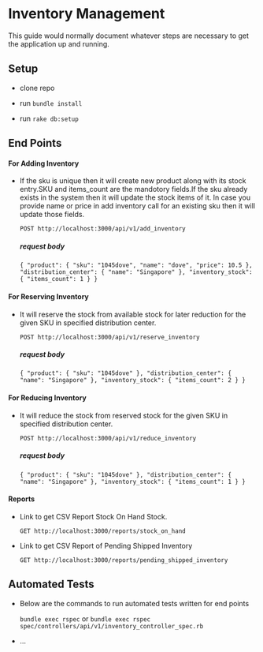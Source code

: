 # Inventory Management 

This guide would normally document whatever steps are necessary to get the
application up and running.

## Setup

* clone repo

* run `bundle install`

* run `rake db:setup`

## End Points

#### For Adding Inventory 
* If the sku is unique then it will create new product along with its stock entry.SKU and items_count are the mandotory fields.If the sku already exists in the system then it will update the stock items of it. In case you provide name or price in add inventory call for an existing sku then it will update those fields.
  
     `POST http://localhost:3000/api/v1/add_inventory`
     
  ##### request body
  
  `{
          "product": {
          "sku": "1045dove",
          "name": "dove",
          "price": 10.5
          },
          "distribution_center": {
          "name": "Singapore"
          },
          "inventory_stock": {
          "items_count": 1
          }
        }`

#### For Reserving Inventory 
* It will reserve the stock from available stock for later reduction for the given SKU in specified distribution center.
  
     `POST http://localhost:3000/api/v1/reserve_inventory`
     
  ##### request body
  
  `{
          "product": {
          "sku": "1045dove"
          },
          "distribution_center": {
          "name": "Singapore"
          },
          "inventory_stock": {
          "items_count": 2
          }
        }`

#### For Reducing Inventory 
* It will reduce the stock from reserved stock for the given SKU in specified distribution center.
  
     `POST http://localhost:3000/api/v1/reduce_inventory`
     
  ##### request body
  
  `{
          "product": {
          "sku": "1045dove"
          },
          "distribution_center": {
          "name": "Singapore"
          },
          "inventory_stock": {
          "items_count": 1
          }
        }`


#### Reports  
* Link to get CSV Report Stock On Hand Stock.
  
     `GET http://localhost:3000/reports/stock_on_hand`
     
* Link to get CSV Report of Pending Shipped Inventory     
     
     `GET http://localhost:3000/reports/pending_shipped_inventory`
 
## Automated Tests 

* Below are the commands to run automated tests written for end points

  `bundle exec rspec` or `bundle exec rspec spec/controllers/api/v1/inventory_controller_spec.rb`

* ...
